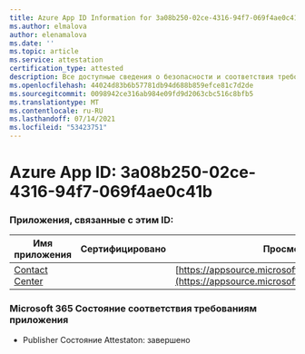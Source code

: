 ```yaml
---
title: Azure App ID Information for 3a08b250-02ce-4316-94f7-069f4ae0c41b
ms.author: elmalova
author: elenamalova
ms.date: ''
ms.topic: article
ms.service: attestation
certification_type: attested
description: Все доступные сведения о безопасности и соответствия требованиям для 3a08b250-02ce-4316-94f7-069f4ae0c41b.
ms.openlocfilehash: 44024d83b6b57781db94d688b859efce81c7d2de
ms.sourcegitcommit: 0098942ce316ab984e09fd9d2063cbc516c8bfb5
ms.translationtype: MT
ms.contentlocale: ru-RU
ms.lasthandoff: 07/14/2021
ms.locfileid: "53423751"
---
```

# <a name="azure-app-id-3a08b250-02ce-4316-94f7-069f4ae0c41b"></a>Azure App ID: 3a08b250-02ce-4316-94f7-069f4ae0c41b


### <a name="apps-associated-with-this-id"></a>Приложения, связанные с этим ID:
| **Имя приложения** | **Сертифицировано** | **Просмотр в AppSource** |
|-|-|-|
| [Contact Center](https://docs.microsoft.com/en-us/microsoft-365-app-certification/forward/WA200001428) |  | [https://appsource.microsoft.com/product/office/WA200001428](https://appsource.microsoft.com/product/office/WA200001428) |

### <a name="microsoft-365-app-compliance-status"></a>Microsoft 365 Состояние соответствия требованиям приложения
- Publisher Состояние Attestaton: завершено
